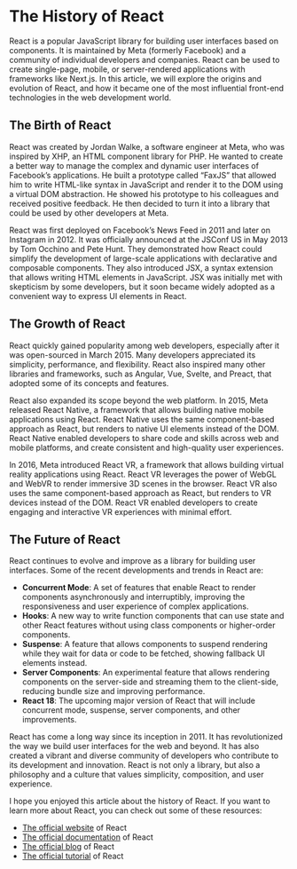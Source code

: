 # **The History of React**

React is a popular JavaScript library for building user interfaces based on components. It is maintained by Meta (formerly Facebook) and a community of individual developers and companies. React can be used to create single-page, mobile, or server-rendered applications with frameworks like Next.js. In this article, we will explore the origins and evolution of React, and how it became one of the most influential front-end technologies in the web development world.


## **The Birth of React**

React was created by Jordan Walke, a software engineer at Meta, who was inspired by XHP, an HTML component library for PHP. He wanted to create a better way to manage the complex and dynamic user interfaces of Facebook’s applications. He built a prototype called “FaxJS” that allowed him to write HTML-like syntax in JavaScript and render it to the DOM using a virtual DOM abstraction. He showed his prototype to his colleagues and received positive feedback. He then decided to turn it into a library that could be used by other developers at Meta.

React was first deployed on Facebook’s News Feed in 2011 and later on Instagram in 2012. It was officially announced at the JSConf US in May 2013 by Tom Occhino and Pete Hunt. They demonstrated how React could simplify the development of large-scale applications with declarative and composable components. They also introduced JSX, a syntax extension that allows writing HTML elements in JavaScript. JSX was initially met with skepticism by some developers, but it soon became widely adopted as a convenient way to express UI elements in React.


## **The Growth of React**

React quickly gained popularity among web developers, especially after it was open-sourced in March 2015. Many developers appreciated its simplicity, performance, and flexibility. React also inspired many other libraries and frameworks, such as Angular, Vue, Svelte, and Preact, that adopted some of its concepts and features.

React also expanded its scope beyond the web platform. In 2015, Meta released React Native, a framework that allows building native mobile applications using React. React Native uses the same component-based approach as React, but renders to native UI elements instead of the DOM. React Native enabled developers to share code and skills across web and mobile platforms, and create consistent and high-quality user experiences.

In 2016, Meta introduced React VR, a framework that allows building virtual reality applications using React. React VR leverages the power of WebGL and WebVR to render immersive 3D scenes in the browser. React VR also uses the same component-based approach as React, but renders to VR devices instead of the DOM. React VR enabled developers to create engaging and interactive VR experiences with minimal effort.


## **The Future of React**

React continues to evolve and improve as a library for building user interfaces. Some of the recent developments and trends in React are:



* **Concurrent Mode**: A set of features that enable React to render components asynchronously and interruptibly, improving the responsiveness and user experience of complex applications.
* **Hooks**: A new way to write function components that can use state and other React features without using class components or higher-order components.
* **Suspense**: A feature that allows components to suspend rendering while they wait for data or code to be fetched, showing fallback UI elements instead.
* **Server Components**: An experimental feature that allows rendering components on the server-side and streaming them to the client-side, reducing bundle size and improving performance.
* **React 18**: The upcoming major version of React that will include concurrent mode, suspense, server components, and other improvements.

React has come a long way since its inception in 2011. It has revolutionized the way we build user interfaces for the web and beyond. It has also created a vibrant and diverse community of developers who contribute to its development and innovation. React is not only a library, but also a philosophy and a culture that values simplicity, composition, and user experience.

I hope you enjoyed this article about the history of React. If you want to learn more about React, you can check out some of these resources:



* [The official website](https://en.wikipedia.org/wiki/React_%28software%29) of React
* [The official documentation](https://blog.risingstack.com/the-history-of-react-js-on-a-timeline) of React
* [The official blog](https://tutorialsinhand.com/tutorials/reactjs-tutorial/react-with-typescript/history-and-use-of-react.aspx) of React
* [The official tutorial](https://www.mygreatlearning.com/react-js/tutorials/history-of-reactjs) of React
